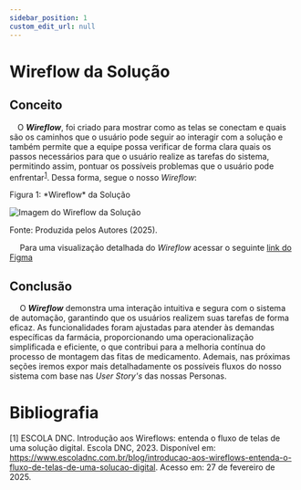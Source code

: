 ```yaml
---
sidebar_position: 1
custom_edit_url: null
---
```


# Wireflow da Solução

## Conceito

&emsp;O ***Wireflow***, foi criado para mostrar como as telas se conectam e quais são os caminhos que o usuário pode seguir ao interagir com a solução e também permite que a equipe possa verificar de forma clara quais os passos necessários para que o usuário realize as tarefas do sistema, permitindo assim, pontuar os possíveis problemas que o usuário pode enfrentar<sup>[1](#foot1)</sup>. Dessa forma, segue o nosso *Wireflow*:

<p style={{textAlign: 'center'}}>Figura 1: *Wireflow* da Solução</p>
<div style={{margin: 25}}>
    <div style={{textAlign: 'center'}}>
        <img src={require("../../../../../media/user-flow.png").default} style={{width: 800}} alt="Imagem do Wireflow da Solução" />
        <br />
    </div>
</div>
<p style={{textAlign: 'center'}}>Fonte: Produzida pelos Autores (2025).</p>
 

&emsp; Para uma visualização detalhada do *Wireflow* acessar o seguinte <a href="https://www.figma.com/design/gThbVne91wSJ4elePbQgQ4/Wireframa-NDC?node-id=68-182">link do Figma</a>

## Conclusão

&emsp; O ***Wireflow*** demonstra uma interação intuitiva e segura com o sistema de automação, garantindo que os usuários realizem suas tarefas de forma eficaz. As funcionalidades foram ajustadas para atender às demandas específicas da farmácia, proporcionando uma operacionalização simplificada e eficiente, o que contribui para a melhoria contínua do processo de montagem das fitas de medicamento. Ademais, nas próximas seções iremos expor mais detalhadamente os possíveis fluxos do nosso sistema com base nas *User Story's* das nossas Personas.


# Bibliografia

[1] ESCOLA DNC. Introdução aos Wireflows: entenda o fluxo de telas de uma solução digital. Escola DNC, 2023. Disponível em: https://www.escoladnc.com.br/blog/introducao-aos-wireflows-entenda-o-fluxo-de-telas-de-uma-solucao-digital. Acesso em: 27 de fevereiro de 2025.<a name="foot1"></a>